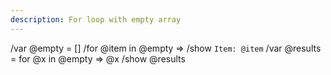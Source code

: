 ```yaml
---
description: For loop with empty array
---
```


/var @empty = []
/for @item in @empty => /show `Item: @item`
/var @results = for @x in @empty => @x
/show @results